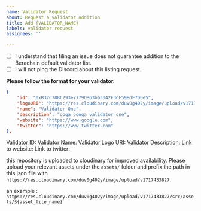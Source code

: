 ```yaml
---
name: Validator Request
about: Request a validator addition
title: Add {VALIDATOR_NAME}
labels: validator request
assignees: ''

---
```


- [ ] I understand that filing an issue does not guarantee addition to the Berachain default validator list.
- [ ] I will not ping the Discord about this listing request.

**Please follow the format for your validator.**

```json
{
    "id": "0xB32C788C293e7779DB63bb3342F3dF59BdF7D6e5",
    "logoURI": "https://res.cloudinary.com/duv0g402y/image/upload/v1717433827/src/assets/infrared.jpg",
    "name": "Validator One",
    "description": "ooga booga validator one",
    "website": "https://www.google.com",
    "twitter": "https://www.twitter.com"
},
```

Validator ID:
Validator Name:
Validator Logo URI:
Validator Description:
Link to website:
Link to twitter:

this repository is uploaded to cloudinary for improved availability. Please upload your relevant assets under the `assets/` folder and prefix the path in this json file with `https://res.cloudinary.com/duv0g402y/image/upload/v1717433827`.

an example :
`https://res.cloudinary.com/duv0g402y/image/upload/v1717433827/src/assets/${asset_file_name}`
